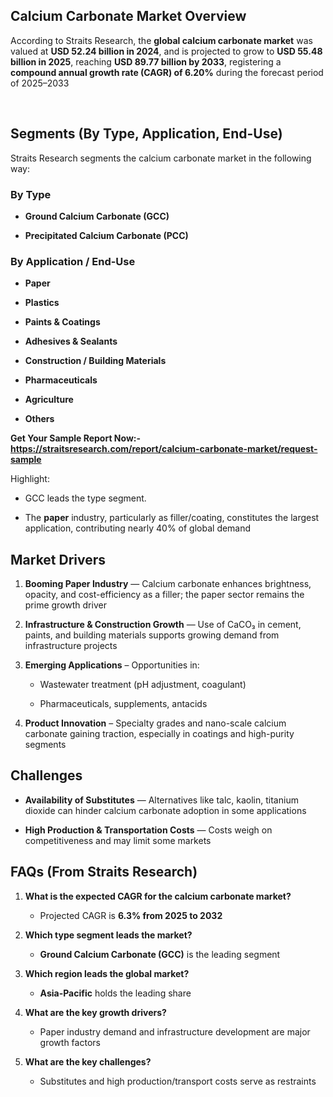 <h2 data-start="281" data-end="318">Calcium Carbonate Market Overview</h2>
<p data-start="320" data-end="675">According to Straits Research, the <strong data-start="355" data-end="390">global calcium carbonate market</strong> was valued at <strong data-start="405" data-end="434">USD 52.24 billion in 2024</strong>, and is projected to grow to <strong data-start="464" data-end="493">USD 55.48 billion in 2025</strong>, reaching <strong data-start="504" data-end="533">USD 89.77 billion by 2033</strong>, registering a <strong data-start="549" data-end="596">compound annual growth rate (CAGR) of 6.20%</strong> during the forecast period of 2025&ndash;2033</p>
<p>&nbsp;</p>
<h2 data-start="1349" data-end="1393">Segments (By Type, Application, End-Use)</h2>
<p data-start="1395" data-end="1471">Straits Research segments the calcium carbonate market in the following way:</p>
<h3 data-start="1473" data-end="1488"><strong data-start="1477" data-end="1488">By Type</strong></h3>
<ul data-start="1489" data-end="1606">
<li data-start="1489" data-end="1525">
<p data-start="1491" data-end="1525"><strong data-start="1491" data-end="1525">Ground Calcium Carbonate (GCC)</strong></p>
</li>
<li data-start="1526" data-end="1606">
<p data-start="1528" data-end="1606"><strong data-start="1528" data-end="1568">Precipitated Calcium Carbonate (PCC)</strong>&nbsp;</p>
</li>
</ul>
<h3 data-start="1608" data-end="1640"><strong data-start="1612" data-end="1640">By Application / End-Use</strong></h3>
<ul data-start="1641" data-end="1849">
<li data-start="1641" data-end="1652">
<p data-start="1643" data-end="1652"><strong data-start="1643" data-end="1652">Paper</strong></p>
</li>
<li data-start="1653" data-end="1667">
<p data-start="1655" data-end="1667"><strong data-start="1655" data-end="1667">Plastics</strong></p>
</li>
<li data-start="1668" data-end="1691">
<p data-start="1670" data-end="1691"><strong data-start="1670" data-end="1691">Paints &amp; Coatings</strong></p>
</li>
<li data-start="1692" data-end="1718">
<p data-start="1694" data-end="1718"><strong data-start="1694" data-end="1718">Adhesives &amp; Sealants</strong></p>
</li>
<li data-start="1719" data-end="1758">
<p data-start="1721" data-end="1758"><strong data-start="1721" data-end="1758">Construction / Building Materials</strong></p>
</li>
<li data-start="1759" data-end="1780">
<p data-start="1761" data-end="1780"><strong data-start="1761" data-end="1780">Pharmaceuticals</strong></p>
</li>
<li data-start="1781" data-end="1798">
<p data-start="1783" data-end="1798"><strong data-start="1783" data-end="1798">Agriculture</strong></p>
</li>
<li data-start="1799" data-end="1849">
<p data-start="1801" data-end="1849"><strong data-start="1801" data-end="1811">Others</strong>&nbsp;</p>
</li>
</ul>
<p><strong>Get Your Sample Report Now:-<a href="https://straitsresearch.com/report/calcium-carbonate-market/request-sample">https://straitsresearch.com/report/calcium-carbonate-market/request-sample</a>&nbsp;</strong></p>
<p data-start="1851" data-end="1861">Highlight:</p>
<ul data-start="1862" data-end="2066">
<li data-start="1862" data-end="1891">
<p data-start="1864" data-end="1891">GCC leads the type segment.</p>
</li>
<li data-start="1892" data-end="2066">
<p data-start="1894" data-end="2066">The <strong data-start="1898" data-end="1907">paper</strong> industry, particularly as filler/coating, constitutes the largest application, contributing nearly 40% of global demand</p>
</li>
</ul>
<h2 data-start="2073" data-end="2091">Market Drivers</h2>
<ol data-start="2093" data-end="2857">
<li data-start="2093" data-end="2293">
<p data-start="2096" data-end="2293"><strong data-start="2096" data-end="2122">Booming Paper Industry</strong> &mdash; Calcium carbonate enhances brightness, opacity, and cost-efficiency as a filler; the paper sector remains the prime growth driver&nbsp;</p>
</li>
<li data-start="2295" data-end="2487">
<p data-start="2298" data-end="2487"><strong data-start="2298" data-end="2338">Infrastructure &amp; Construction Growth</strong> &mdash; Use of CaCO₃ in cement, paints, and building materials supports growing demand from infrastructure projects</p>
</li>
<li data-start="2489" data-end="2673">
<p data-start="2492" data-end="2537"><strong data-start="2492" data-end="2517">Emerging Applications</strong> &ndash; Opportunities in:</p>
<ul data-start="2541" data-end="2673">
<li data-start="2541" data-end="2590">
<p data-start="2543" data-end="2590">Wastewater treatment (pH adjustment, coagulant)</p>
</li>
<li data-start="2594" data-end="2673">
<p data-start="2596" data-end="2673">Pharmaceuticals, supplements, antacids&nbsp;</p>
</li>
</ul>
</li>
<li data-start="2675" data-end="2857">
<p data-start="2678" data-end="2857"><strong data-start="2678" data-end="2700">Product Innovation</strong> &ndash; Specialty grades and nano-scale calcium carbonate gaining traction, especially in coatings and high-purity segments&nbsp;</p>
</li>
</ol>
<h2 data-start="2864" data-end="2878">Challenges</h2>
<ul data-start="2880" data-end="3211">
<li data-start="2880" data-end="3064">
<p data-start="2882" data-end="3064"><strong data-start="2882" data-end="2913">Availability of Substitutes</strong> &mdash; Alternatives like talc, kaolin, titanium dioxide can hinder calcium carbonate adoption in some applications&nbsp;</p>
</li>
<li data-start="3066" data-end="3211">
<p data-start="3068" data-end="3211"><strong data-start="3068" data-end="3110">High Production &amp; Transportation Costs</strong> &mdash; Costs weigh on competitiveness and may limit some markets&nbsp;</p>
</li>
</ul>
<h2 data-start="3218" data-end="3250">FAQs (From Straits Research)</h2>
<ol data-start="3252" data-end="4007">
<li data-start="3252" data-end="3409">
<p data-start="3255" data-end="3318"><strong data-start="3255" data-end="3318">What is the expected CAGR for the calcium carbonate market?</strong></p>
<ul data-start="3322" data-end="3409">
<li data-start="3322" data-end="3409">
<p data-start="3324" data-end="3409">Projected CAGR is <strong data-start="3342" data-end="3368">6.3% from 2025 to 2032</strong></p>
</li>
</ul>
</li>
<li data-start="3411" data-end="3558">
<p data-start="3414" data-end="3454"><strong data-start="3414" data-end="3454">Which type segment leads the market?</strong></p>
<ul data-start="3458" data-end="3558">
<li data-start="3458" data-end="3558">
<p data-start="3460" data-end="3558"><strong data-start="3460" data-end="3494">Ground Calcium Carbonate (GCC)</strong> is the leading segment&nbsp;</p>
</li>
</ul>
</li>
<li data-start="3560" data-end="3691">
<p data-start="3563" data-end="3604"><strong data-start="3563" data-end="3604">Which region leads the global market?</strong></p>
<ul data-start="3608" data-end="3691">
<li data-start="3608" data-end="3691">
<p data-start="3610" data-end="3691"><strong data-start="3610" data-end="3626">Asia-Pacific</strong> holds the leading share</p>
</li>
</ul>
</li>
<li data-start="3693" data-end="3856">
<p data-start="3696" data-end="3732"><strong data-start="3696" data-end="3732">What are the key growth drivers?</strong></p>
<ul data-start="3736" data-end="3856">
<li data-start="3736" data-end="3856">
<p data-start="3738" data-end="3856">Paper industry demand and infrastructure development are major growth factors&nbsp;</p>
</li>
</ul>
</li>
<li data-start="3858" data-end="4007">
<p data-start="3861" data-end="3893"><strong data-start="3861" data-end="3893">What are the key challenges?</strong></p>
<ul data-start="3897" data-end="4007">
<li data-start="3897" data-end="4007">
<p data-start="3899" data-end="4007">Substitutes and high production/transport costs serve as restraints</p>
</li>
</ul>
</li>
</ol>
